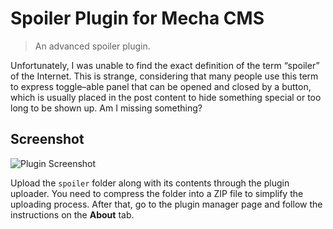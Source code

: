 Spoiler Plugin for Mecha CMS
============================

> An advanced spoiler plugin.

Unfortunately, I was unable to find the exact definition of the term &ldquo;spoiler&rdquo; of the Internet. This is strange, considering that many people use this term to express toggle&ndash;able panel that can be opened and closed by a button, which is usually placed in the post content to hide something special or too long to be shown up. Am I missing something?

Screenshot
----------

![Plugin Screenshot](https://cloud.githubusercontent.com/assets/1669261/5995768/08b221ba-aace-11e4-8413-1dc7f020d224.png)

Upload the `spoiler` folder along with its contents through the plugin uploader. You need to compress the folder into a ZIP file to simplify the uploading process. After that, go to the plugin manager page and follow the instructions on the **About** tab.